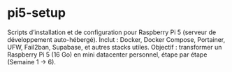 # pi5-setup
Scripts d’installation et de configuration pour Raspberry Pi 5 (serveur de développement auto-hébergé).   Inclut : Docker, Docker Compose, Portainer, UFW, Fail2ban, Supabase, et autres stacks utiles.   Objectif : transformer un Raspberry Pi 5 (16 Go) en mini datacenter personnel, étape par étape (Semaine 1 → 6).  
